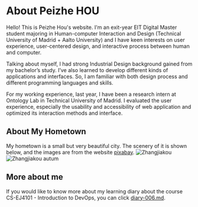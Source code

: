 # About Peizhe HOU
Hello! This is Peizhe Hou's website. I'm an exit-year EIT Digital Master student majoring in Human-computer Interaction and Design (Technical University of Madrid + Aalto University) and I have keen interests on user experience, user-centered design, and interactive process between human and computer.

Talking about myself, I had strong Industrial Design background gained from my bachelor’s study. I’ve also learned to develop different kinds of applications and interfaces. So, I am familiar with both design process and different programming languages and skills.

For my working experience, last year, I have been a research intern at Ontology Lab in Technical University of Madrid. I evaluated the user experience, especially the usability and accessibility of web application and optimized its interaction methods and interface.

## About My Hometown
My hometown is a small but very beautiful city. The scenery of it is shown below, and the images are from the website [pixabay](https://pixabay.com/).
![Zhangjiakou](https://cdn.pixabay.com/photo/2017/04/05/04/48/cloud-2204001_1280.jpg)
![Zhangjiakou autum](https://cdn.pixabay.com/photo/2018/03/10/01/35/outdoor-3213072_1280.jpg)

## More about me
If you would like to know more about my learning diary about the course CS-EJ4101 - Introduction to DevOps, you can click [diary-006.md](https://github.com/aaltomcc/cs-ej4101-fall-2019-006-starter/blob/master/diary-006.md).
